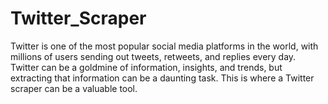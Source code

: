 # Twitter_Scraper
Twitter is one of the most popular social media platforms in the world, with millions of users sending out tweets, retweets, and replies every day.
Twitter can be a goldmine of information, insights, and trends, but extracting that information can be a daunting task. This is where a Twitter scraper can be a valuable tool.
